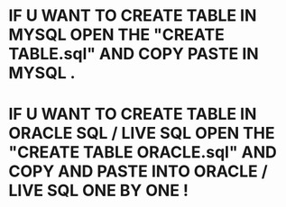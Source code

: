 # IF U WANT TO CREATE TABLE IN MYSQL OPEN THE "CREATE TABLE.sql" AND COPY PASTE IN MYSQL .


# IF U WANT TO CREATE TABLE IN ORACLE SQL / LIVE SQL OPEN THE "CREATE TABLE ORACLE.sql" AND COPY AND PASTE INTO ORACLE / LIVE SQL ONE BY ONE !
